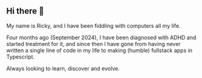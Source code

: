 ## Hi there 👋

My name is Ricky, and I have been fiddling with computers all my life. 

Four months ago (September 2024), I have been diagnosed with ADHD and started treatment for it, and since then I have gone from having never written a single line of code in my life to making (humble) fullstack apps in Typescript.

Always looking to learn, discover and evolve.

